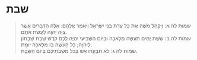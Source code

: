 # שבת

> שמות לה א: וַיַּקְהֵל מֹשֶׁה אֶת כָּל עֲדַת בְּנֵי יִשְׂרָאֵל וַיֹּאמֶר אֲלֵהֶם:  אֵלֶּה הַדְּבָרִים אֲשֶׁר צִוָּה יְהוָה לַעֲשֹׂת אֹתָם.  
> שמות לה ב: שֵׁשֶׁת יָמִים תֵּעָשֶׂה מְלָאכָה וּבַיּוֹם הַשְּׁבִיעִי יִהְיֶה לָכֶם קֹדֶשׁ שַׁבַּת שַׁבָּתוֹן לַיהוָה; כָּל הָעֹשֶׂה בוֹ מְלָאכָה יוּמָת.  
> שמות לה ג: לֹא תְבַעֲרוּ אֵשׁ בְּכֹל מֹשְׁבֹתֵיכֶם בְּיוֹם הַשַּׁבָּת.   
 

